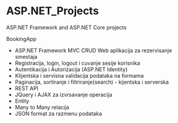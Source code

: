 # ASP.NET_Projects
ASP.NET Framework and ASP.NET Core projects

BookingApp
- ASP.NET Framework MVC CRUD Web aplikacija za rezervisanje smestaja
- Registracija, login, logout i cuvanje sesije korisnika
- Autentikacija i Autorizacija (ASP.NET Identity)
- Klijentska i servisna validacija podataka na formama
- Paginacija, sortiranje i filtriranje(search) - kijentska i serverska
- REST API
- JQuery i AJAX za izvrsavanje operacija 
- Entity
- Many to Many relacija
- JSON format za razmenu podataka

